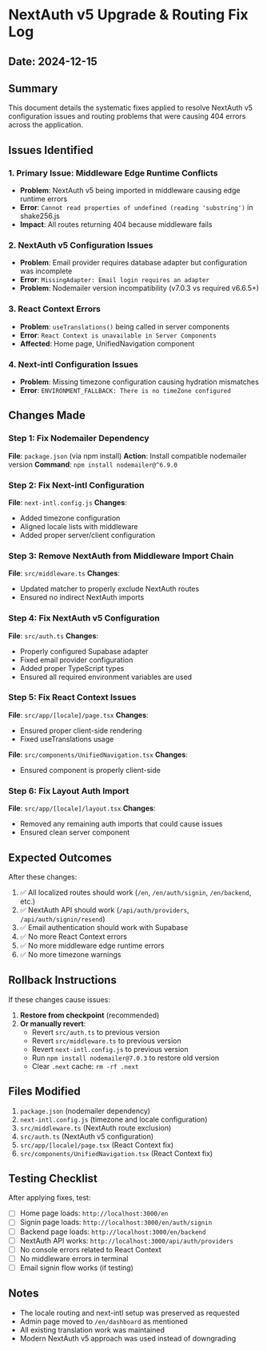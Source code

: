 # NextAuth v5 Upgrade & Routing Fix Log

## Date: 2024-12-15

## Summary
This document details the systematic fixes applied to resolve NextAuth v5 configuration issues and routing problems that were causing 404 errors across the application.

## Issues Identified

### 1. **Primary Issue: Middleware Edge Runtime Conflicts**
- **Problem**: NextAuth v5 being imported in middleware causing edge runtime errors
- **Error**: `Cannot read properties of undefined (reading 'substring')` in shake256.js
- **Impact**: All routes returning 404 because middleware fails

### 2. **NextAuth v5 Configuration Issues**
- **Problem**: Email provider requires database adapter but configuration was incomplete
- **Error**: `MissingAdapter: Email login requires an adapter`
- **Problem**: Nodemailer version incompatibility (v7.0.3 vs required v6.6.5+)

### 3. **React Context Errors**
- **Problem**: `useTranslations()` being called in server components
- **Error**: `React Context is unavailable in Server Components`
- **Affected**: Home page, UnifiedNavigation component

### 4. **Next-intl Configuration Issues**
- **Problem**: Missing timezone configuration causing hydration mismatches
- **Error**: `ENVIRONMENT_FALLBACK: There is no timeZone configured`

## Changes Made

### Step 1: Fix Nodemailer Dependency
**File**: `package.json` (via npm install)
**Action**: Install compatible nodemailer version
**Command**: `npm install nodemailer@^6.9.0`

### Step 2: Fix Next-intl Configuration
**File**: `next-intl.config.js`
**Changes**:
- Added timezone configuration
- Aligned locale lists with middleware
- Added proper server/client configuration

### Step 3: Remove NextAuth from Middleware Import Chain
**File**: `src/middleware.ts`
**Changes**:
- Updated matcher to properly exclude NextAuth routes
- Ensured no indirect NextAuth imports

### Step 4: Fix NextAuth v5 Configuration
**File**: `src/auth.ts`
**Changes**:
- Properly configured Supabase adapter
- Fixed email provider configuration
- Added proper TypeScript types
- Ensured all required environment variables are used

### Step 5: Fix React Context Issues
**File**: `src/app/[locale]/page.tsx`
**Changes**:
- Ensured proper client-side rendering
- Fixed useTranslations usage

**File**: `src/components/UnifiedNavigation.tsx`
**Changes**:
- Ensured component is properly client-side

### Step 6: Fix Layout Auth Import
**File**: `src/app/[locale]/layout.tsx`
**Changes**:
- Removed any remaining auth imports that could cause issues
- Ensured clean server component

## Expected Outcomes

After these changes:
1. ✅ All localized routes should work (`/en`, `/en/auth/signin`, `/en/backend`, etc.)
2. ✅ NextAuth API should work (`/api/auth/providers`, `/api/auth/signin/resend`)
3. ✅ Email authentication should work with Supabase
4. ✅ No more React Context errors
5. ✅ No more middleware edge runtime errors
6. ✅ No more timezone warnings

## Rollback Instructions

If these changes cause issues:

1. **Restore from checkpoint** (recommended)
2. **Or manually revert**:
   - Revert `src/auth.ts` to previous version
   - Revert `src/middleware.ts` to previous version
   - Revert `next-intl.config.js` to previous version
   - Run `npm install nodemailer@7.0.3` to restore old version
   - Clear `.next` cache: `rm -rf .next`

## Files Modified

1. `package.json` (nodemailer dependency)
2. `next-intl.config.js` (timezone and locale configuration)
3. `src/middleware.ts` (NextAuth route exclusion)
4. `src/auth.ts` (NextAuth v5 configuration)
5. `src/app/[locale]/page.tsx` (React Context fix)
6. `src/components/UnifiedNavigation.tsx` (React Context fix)

## Testing Checklist

After applying fixes, test:
- [ ] Home page loads: `http://localhost:3000/en`
- [ ] Signin page loads: `http://localhost:3000/en/auth/signin`
- [ ] Backend page loads: `http://localhost:3000/en/backend`
- [ ] NextAuth API works: `http://localhost:3000/api/auth/providers`
- [ ] No console errors related to React Context
- [ ] No middleware errors in terminal
- [ ] Email signin flow works (if testing)

## Notes

- The locale routing and next-intl setup was preserved as requested
- Admin page moved to `/en/dashboard` as mentioned
- All existing translation work was maintained
- Modern NextAuth v5 approach was used instead of downgrading 